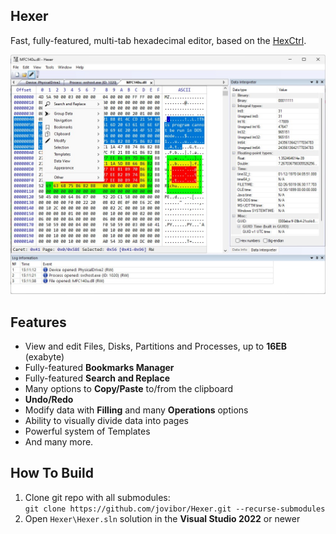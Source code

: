 ## Hexer
Fast, fully-featured, multi-tab hexadecimal editor, based on the [HexCtrl](https://github.com/jovibor/HexCtrl).

![](docs/HexerMainWnd.jpg)

## Features 
* View and edit Files, Disks, Partitions and Processes, up to **16EB** (exabyte)
* Fully-featured **Bookmarks Manager**
* Fully-featured **Search and Replace**
* Many options to **Copy/Paste** to/from the clipboard
* **Undo/Redo**
* Modify data with **Filling** and many **Operations** options
* Ability to visually divide data into pages
* Powerful system of Templates
* And many more.

## How To Build
1. Clone git repo with all submodules:  
`git clone https://github.com/jovibor/Hexer.git --recurse-submodules`
1. Open `Hexer\Hexer.sln` solution in the **Visual Studio 2022** or newer
